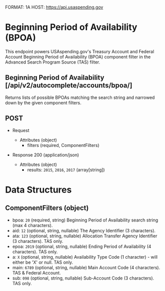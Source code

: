 FORMAT: 1A
HOST: https://api.usaspending.gov

# Beginning Period of Availability (BPOA)

This endpoint powers USAspending.gov's Treasury Account and Federal Account Beginning Period of Availability (BPOA) component filter in the Advanced Search Program Source (TAS) filter.

## Beginning Period of Availability [/api/v2/autocomplete/accounts/bpoa/]

Returns lists of possible BPOAs matching the search string and narrowed down by the given component filters.

## POST
+ Request
    + Attributes (object)
        + filters (required, ComponentFilters)

+ Response 200 (application/json)
    + Attributes (object)
        + results: `2015`, `2016`, `2017` (array[string])

# Data Structures

## ComponentFilters (object)
+ bpoa: `20` (required, string)
    Beginning Period of Availability search string (max 4 characters).
+ aid: `12` (optional, string, nullable)
    The Agency Identifier (3 characters).
+ ata: `123` (optional, string, nullable)
    Allocation Transfer Agency Identifier (3 characters). TAS only.
+ epoa: `2019` (optional, string, nullable)
    Ending Period of Availability (4 characters). TAS only.
+ a: `X` (optional, string, nullable)
    Availability Type Code (1 character) - will either be 'X' or null. TAS only.
+ main: `6789` (optional, string, nullable)
    Main Account Code (4 characters). TAS & Federal Account.
+ sub: `098` (optional, string, nullable)
    Sub-Account Code (3 characters). TAS only.
